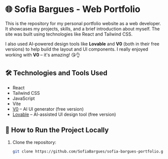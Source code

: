 # 🌐 Sofia Bargues - Web Portfolio

This is the repository for my personal portfolio website as a web developer. It showcases my projects, skills, and a brief introduction about myself. The site was built using technologies like React and Tailwind CSS.

I also used AI-powered design tools like **Lovable** and **V0** (both in their free versions) to help build the layout and UI components. I really enjoyed working with **V0** – it's amazing! 😘👌

## 🛠 Technologies and Tools Used

- React
- Tailwind CSS
- JavaScript
- Vite
- [V0](https://v0.dev) – AI UI generator (free version)
- [Lovable](https://lovable.so) – AI-assisted UI design tool (free version)

## 🚀 How to Run the Project Locally

1. Clone the repository:
   ```bash
   git clone https://github.com/SofiaBargues/sofia-bargues-portfolio.git
   ```
